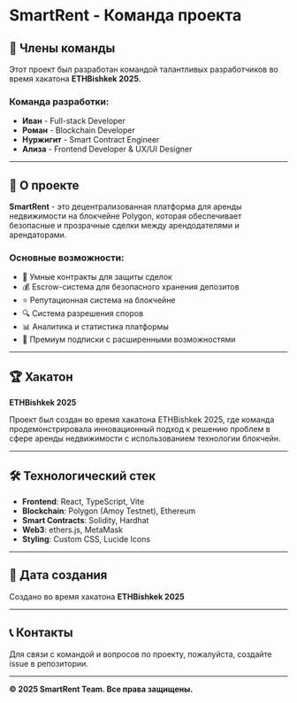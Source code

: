 # SmartRent - Команда проекта

## 👥 Члены команды

Этот проект был разработан командой талантливых разработчиков во время хакатона **ETHBishkek 2025**.

### Команда разработки:

- **Иван** - Full-stack Developer
- **Роман** - Blockchain Developer
- **Нуржигит** - Smart Contract Engineer
- **Ализа** - Frontend Developer & UX/UI Designer

---

## 🎯 О проекте

**SmartRent** - это децентрализованная платформа для аренды недвижимости на блокчейне Polygon, которая обеспечивает безопасные и прозрачные сделки между арендодателями и арендаторами.

### Основные возможности:

- 🔐 Умные контракты для защиты сделок
- 💰 Escrow-система для безопасного хранения депозитов
- ⭐ Репутационная система на блокчейне
- 🔍 Система разрешения споров
- 📊 Аналитика и статистика платформы
- 💎 Премиум подписки с расширенными возможностями

---

## 🏆 Хакатон

**ETHBishkek 2025**

Проект был создан во время хакатона ETHBishkek 2025, где команда продемонстрировала инновационный подход к решению проблем в сфере аренды недвижимости с использованием технологии блокчейн.

---

## 🛠 Технологический стек

- **Frontend**: React, TypeScript, Vite
- **Blockchain**: Polygon (Amoy Testnet), Ethereum
- **Smart Contracts**: Solidity, Hardhat
- **Web3**: ethers.js, MetaMask
- **Styling**: Custom CSS, Lucide Icons

---

## 📅 Дата создания

Создано во время хакатона **ETHBishkek 2025**

---

## 📞 Контакты

Для связи с командой и вопросов по проекту, пожалуйста, создайте issue в репозитории.

---

**© 2025 SmartRent Team. Все права защищены.**
